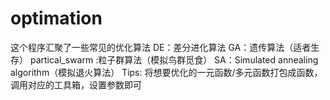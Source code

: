 # optimation
  这个程序汇聚了一些常见的优化算法
  DE：差分进化算法
  GA：遗传算法（适者生存）
  partical_swarm :粒子群算法（模拟鸟群觅食）
  SA：Simulated annealing algorithm（模拟退火算法）
  Tips:
  将想要优化的一元函数/多元函数打包成函数，调用对应的工具箱，设置参数即可
